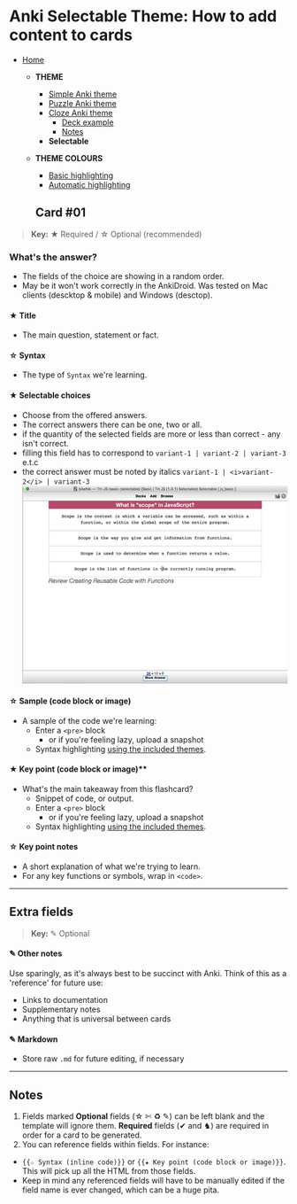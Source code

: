 # Anki Selectable Theme: How to add content to cards

- [Home](../../README.md)
  - **THEME**
    - [Simple Anki theme](../simple/README.md)
    - [Puzzle Anki theme](../puzzle/README.md)
    - [Cloze Anki theme](../cloze/README.md)
      - [Deck example](../../deck/README.md)
      - [Notes](#notes)
    - **Selectable**
  - **THEME COLOURS**
    - [Basic highlighting](../assets/css/README.md)
    - [Automatic highlighting](../assets/css/README.md#automatic-syntax-highlighting-with-pygments)

    ## Card #01
> **Key:** ★ Required / ☆ Optional (recommended)

### What's the answer?

- The fields of the choice are showing in a random order.
- May be it won't work correctly in the AnkiDroid. Was tested on Mac clients (descktop & mobile) and Windows (desctop).

#### ★ Title

- The main question, statement or fact.

#### ☆ Syntax

- The type of `Syntax` we're learning.

#### ★ Selectable choices

- Choose from the offered answers.
- The correct answers there can be one, two or all.
- if the quantity of the selected fields are more or less than correct - any isn't correct.
- filling this field has to correspond to `variant-1 | variant-2 | variant-3` e.t.c
- the correct answer must be noted by italics `variant-1 | <i>variant-2</i> | variant-3`
![Preview gif](./Selectable_preview.gif)
#### ☆ Sample (code block or image)

- A sample of the code we're learning:
  - Enter a `<pre>` block
    - or if you're feeling lazy, upload a snapshot
  - Syntax highlighting [using the included themes](../assets/css/README.md).

#### ★ Key point (code block or image)**

- What's the main takeaway from this flashcard?
  - Snippet of code, or output.
  - Enter a `<pre>` block
    - or if you're feeling lazy, upload a snapshot
  - Syntax highlighting [using the included themes](../assets/css/README.md).

#### ☆ Key point notes

- A short explanation of what we're trying to learn.
- For any key functions or symbols, wrap in `<code>`.

-----

## Extra fields
> **Key:** ✎ Optional

#### ✎ Other notes

Use sparingly, as it's always best to be succinct with Anki. Think of this as a 'reference' for future use:

- Links to documentation
- Supplementary notes
- Anything that is universal between cards

#### ✎ Markdown

- Store raw `.md` for future editing, if necessary

-----

## Notes

1. Fields marked **Optional** fields (☆ ✄ ♻ ✎) can be left blank and the template will ignore them. **Required** fields (✔ and ♞) are required in order for a card to be generated.
2. You can reference fields within fields. For instance:
  - `{{☆ Syntax (inline code)}}` or `{{★ Key point (code block or image)}}`. This will pick up all the HTML from those fields.
  - Keep in mind any referenced fields will have to be manually edited if the field name is ever changed, which can be a huge pita.
